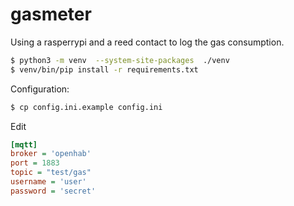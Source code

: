 # gasmeter

Using a rasperrypi  and a reed contact to log the gas consumption.

```bash
$ python3 -m venv  --system-site-packages  ./venv
$ venv/bin/pip install -r requirements.txt
```
Configuration:
```bash
$ cp config.ini.example config.ini
```

Edit 

```ini
[mqtt]
broker = 'openhab'
port = 1883
topic = "test/gas"
username = 'user'
password = 'secret'
```